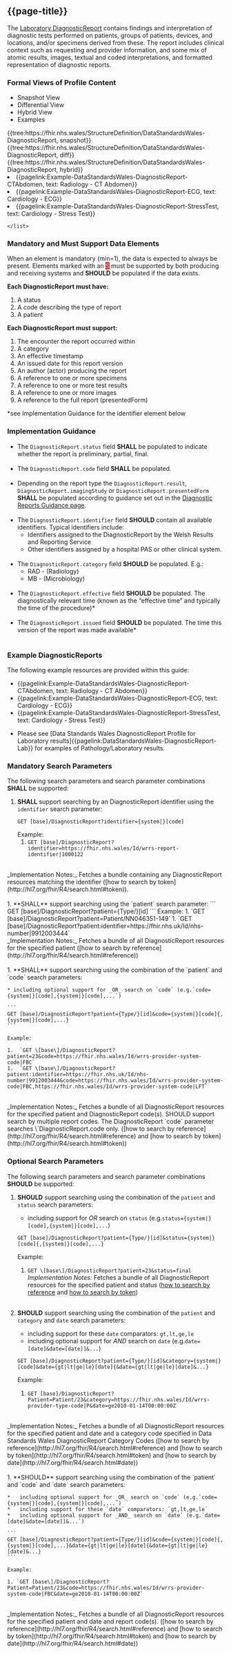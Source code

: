 <div class="warning"><span class="ExperiWarn"></span></div>

## {{page-title}}
The [Laboratory DiagnosticReport](https://hl7.org/fhir/DiagnosticReport.html) contains findings and interpretation of diagnostic tests performed on patients, groups of patients, devices, and locations, and/or specimens derived from these. The report includes clinical context such as requesting and provider information, and some mix of atomic results, images, textual and coded interpretations, and formatted representation of diagnostic reports.

### Formal Views of Profile Content
<div class="tab-wrap">
  <ul class="tab-head">
    <li class="tablink tab-active" onclick="openCity(this,'tabsnap')" data-target="tabsnap">
      Snapshot View
    </li>
    <li class="tablink" onclick="openCity(this,'tabdiff')" data-target="tabdiff">
      Differential View
    </li>
    <li class="tablink" onclick="openCity(this,'tabhybrid')" data-target="tabhybrid">
      Hybrid View
    </li>
    <li class="tablink" onclick="openCity(this,'tabeg')" data-target="tabeg">
      Examples
    </li>    
  </ul>
  <div class="tab-main">
    <div id="tabsnap" class="tabcontent active">      
      {{tree:https://fhir.nhs.wales/StructureDefinition/DataStandardsWales-DiagnosticReport, snapshot}}
    </div>
    <div id="tabdiff" class="tabcontent">
      {{tree:https://fhir.nhs.wales/StructureDefinition/DataStandardsWales-DiagnosticReport, diff}}
  </div>
    <div id="tabhybrid" class="tabcontent">
      {{tree:https://fhir.nhs.wales/StructureDefinition/DataStandardsWales-DiagnosticReport, hybrid}}
  </div>
  <div id="tabeg" class="tabcontent">
    <list>
      <li>{{pagelink:Example-DataStandardsWales-DiagnosticReport-CTAbdomen, text: Radiology - CT Abdomen}}</li>
      <li>{{pagelink:Example-DataStandardsWales-DiagnosticReport-ECG, text: Cardiology - ECG}}</li>
      <li>{{pagelink:Example-DataStandardsWales-DiagnosticReport-StressTest, text: Cardiology - Stress Test}}</li>
      
    </list>
  </div>    
</div>

### Mandatory and Must Support Data Elements
When an element is mandatory (min=1), the data is expected to always be present. Elements marked with an <span style="background-color:red;color:white;">S</span> must be supported by both producing and receiving systems and **SHOULD** be populated if the data exists.
 
**Each DiagnosticReport must have:**
1. A status
1. A code describing the type of report
1. A patient

**Each DiagnosticReport must support:**
1. The encounter the report occurred within
1. A category
1. An effective timestamp
1. An issued date for this report version
1. An author (actor) producing the report
1. A reference to one or more specimens
1. A reference to one or more test results
1. A reference to one or more images
1. A reference to the full report (presentedForm)

*see Implementation Guidance for the identifier element below

### Implementation Guidance

* The `DiagnosticReport.status` field **SHALL** be populated to indicate whether the report is preliminary, partial, final.
<br><br>
* The `DiagnosticReport.code` field **SHALL** be populated.
<br><br>
* Depending on the report type the `DiagnosticReport.result`, `DiagnosticReport.imagingStudy` or `DiagnosticReport.presentedForm` **SHALL** be populated according to guidance set out in the [Diagnostic Reports Guidance page](https://simplifier.net/guide/FHIR-Standards-Wales-Implementation-Guide/Home/Guidance/Diagnostic-Reports?version=current).
<br><br>
* The `DiagnosticReport.identifier` field **SHOULD** contain all available identifiers. Typical identifiers include:
  * Identifiers assigned to the DiagnosticReport by the Welsh Results and Reporting Service
  * Other identifiers assigned by a hospital PAS or other clinical system.
<br><br>
* The `DiagnosticReport.category` field **SHOULD** be populated. E.g.:
  * RAD - (Radiology)
  * MB - (Microbiology)
<br><br>
* The `DiagnosticReport.effective` field **SHOULD** be populated. The diagnostically relevant time (known as the “effective time” and typically the time of the procedure)*
<br><br>
* The `DiagnosticReport.issued` field **SHOULD** be populated. The time this version of the report was made available*
<br><br>


### Example DiagnosticReports
The following example resources are provided within this guide: 

 - {{pagelink:Example-DataStandardsWales-DiagnosticReport-CTAbdomen, text: Radiology - CT Abdomen}}
 - {{pagelink:Example-DataStandardsWales-DiagnosticReport-ECG, text: Cardiology - ECG}}
 - {{pagelink:Example-DataStandardsWales-DiagnosticReport-StressTest, text: Cardiology - Stress Test}}

 * Please see [Data Standards Wales DiagnosticReport Profile for Laboratory results]{{pagelink:DataStandardsWales-DiagnosticReport-Lab}} for examples of Pathology/Laboratory results.
      

### Mandatory Search Parameters
The following search parameters and search parameter combinations **SHALL** be supported:
1. **SHALL** support searching by an DiagnosticReport identifier using the `identifier` search parameter:
    ```
    GET [base]/DiagnosticReport?identifier={system|}[code]
    ```
    Example:
    1. `GET [base]/DiagnosticReport?identifier=https://fhir.nhs.wales/Id/wrrs-report-identifier|1000122`
<br>
_Implementation Notes:_ Fetches a bundle containing any DiagnosticReport resources matching the identifier ([how to search by token](http://hl7.org/fhir/R4/search.html#token)).
<br><br>
1. **SHALL** support searching using  the `patient` search parameter:
    ```
    GET [base]/DiagnosticReport?patient={Type/}[id]
    ```
    Example:
    1. `GET [base]/DiagnosticReport?patient=Patient/NN046351-149`  
    1. `GET [base]/DiagnosticReport?patient:identifier=https://fhir.nhs.uk/Id/nhs-number|9912003444`
<br>
_Implementation Notes:_ Fetches a bundle of all DiagnosticReport resources for the specified patient ([how to search by reference](http://hl7.org/fhir/R4/search.html#reference))
<br><br>
1. **SHALL** support searching using the combination of the `patient` and `code` search parameters:
    
    * including optional support for _OR_ search on `code` (e.g.`code={system|}[code],{system|}[code],...`)
    
    ```
    GET [base]/DiagnosticReport?patient={Type/}[id]&code={system|}[code]{,{system|}[code],...}
    ```
    
    Example:
    
    1.  `GET \[base\]/DiagnosticReport?patient=23&code=https://fhir.nhs.wales/Id/wrrs-provider-system-code|FBC`
    1.  `GET \[base\]/DiagnosticReport?patient:identifier=https://fhir.nhs.uk/Id/nhs-number|9912003444&code=https://fhir.nhs.wales/Id/wrrs-provider-system-code|FBC,https://fhir.nhs.wales/Id/wrrs-provider-system-code|LFT`
<br>
_Implementation Notes:_ Fetches a bundle of all DiagnosticReport resources for the specified patient and DiagnosticReport code(s). SHOULD support search by multiple report codes. The DiagnosticReport `code` parameter searches \`DiagnosticReport.code only. ([how to search by reference](http://hl7.org/fhir/R4/search.html#reference) and [how to search by token](http://hl7.org/fhir/R4/search.html#token))

### Optional Search Parameters
The following search parameters and search parameter combinations **SHOULD** be supported:
1.  **SHOULD** support searching using the combination of the `patient` and `status` search parameters:
    
    *   including support for _OR_ search on `status` (e.g.`status={system|}[code],{system|}[code],...`)
    
    ```
    GET [base]/DiagnosticReport?patient={Type/}[id]&status={system|}[code]{,{system|}[code],...}
    ```
    
    Example:
    
    1. `GET \[base\]/DiagnosticReport?patient=23&status=final`    
_Implementation Notes:_ Fetches a bundle of all DiagnosticReport resources for the specified patient and status ([how to search by reference](http://hl7.org/fhir/R4/search.html#reference) and [how to search by token](http://hl7.org/fhir/R4/search.html#token))
<br><br>
1.  **SHOULD** support searching using the combination of the `patient` and `category` and `date` search parameters:
    
    *   including support for these `date` comparators: `gt,lt,ge,le`
    *   including optional support for _AND_ search on `date` (e.g.`date=[date]&date=[date]]&...`)
    
    ```
    GET [base]/DiagnosticReport?patient={Type/}[id]&category={system|}[code]&date={gt|lt|ge|le}[date]{&date={gt|lt|ge|le}[date]&...}
    ```
    
    Example:
    
    1. `GET [base]/DiagnosticReport?Patient=Patient/23&category=https://fhir.nhs.wales/Id/wrrs-provider-type-code|P&date=ge2010-01-14T00:00:00Z`
<br>
_Implementation Notes:_ Fetches a bundle of all DiagnosticReport resources for the specified patient and date and a category code specified in Data Standards Wales DiagnosticReport Category Codes ([how to search by reference](http://hl7.org/fhir/R4/search.html#reference) and [how to search by token](http://hl7.org/fhir/R4/search.html#token) and [how to search by date](http://hl7.org/fhir/R4/search.html#date))
<br><br>
1.  **SHOULD** support searching using the combination of the `patient` and `code` and `date` search parameters:
    
    *   including optional support for _OR_ search on `code` (e.g.`code={system|}[code],{system|}[code],...`)
    *   including support for these `date` comparators: `gt,lt,ge,le`
    *   including optional support for _AND_ search on `date` (e.g.`date=[date]&date=[date]]&...`)
    
    ```
    GET [base]/DiagnosticReport?patient={Type/}[id]&code={system|}[code]{,{system|}[code],...}&date={gt|lt|ge|le}[date]{&date={gt|lt|ge|le}[date]&...}
    ```
    
    Example:
    
    1. `GET [base\]/DiagnosticReport?Patient=Patient/23&code=https://fhir.nhs.wales/Id/wrrs-provider-system-code|FBC&date=ge2010-01-14T00:00:00Z`
<br>
_Implementation Notes:_ Fetches a bundle of all DiagnosticReport resources for the specified patient and date and report code(s). ([how to search by reference](http://hl7.org/fhir/R4/search.html#reference) and [how to search by token](http://hl7.org/fhir/R4/search.html#token) and [how to search by date](http://hl7.org/fhir/R4/search.html#date))
